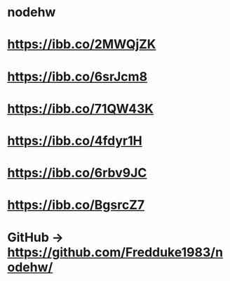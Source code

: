 # nodehw

# https://ibb.co/2MWQjZK

# https://ibb.co/6srJcm8

# https://ibb.co/71QW43K

# https://ibb.co/4fdyr1H

# https://ibb.co/6rbv9JC

# https://ibb.co/BgsrcZ7

# GitHub -> https://github.com/Fredduke1983/nodehw/
